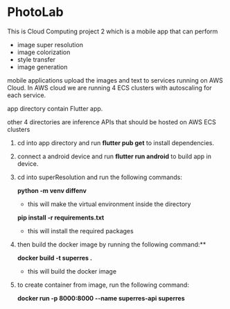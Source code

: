 # PhotoLab
This is Cloud Computing project 2 which is a mobile app that can perform
   - image super resolution
   - image colorization
   - style transfer
   - image generation

mobile applications upload the images and text to services running on AWS Cloud. In AWS cloud we are running 4 ECS clusters with autoscaling for each service.

app directory contain Flutter app.

other 4 directories are inference APIs that should be hosted on AWS ECS clusters

1. cd into app directory and run **flutter pub get** to install dependencies.

2. connect a android device and run **flutter run android** to build app in device.

3. cd into superResolution and run the following commands:

   **python -m venv diffenv**
      - this will make the virtual environment inside the directory

   **pip install -r requirements.txt**
      - this will install the required packages

4. then build the docker image by running the following command:**

   **docker build -t superres .**
      - this will build the docker image

5. to create container from image, run the following command:

   **docker run -p 8000:8000 --name superres-api superres**


